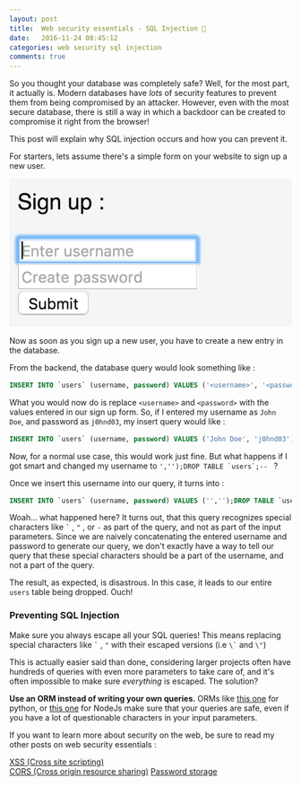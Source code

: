 ```yaml
---
layout: post
title:  Web security essentials - SQL Injection 🔑
date:   2016-11-24 08:45:12
categories: web security sql injection
comments: true
---
```


So you thought your database was completely safe? Well, for the most part, it actually is. Modern databases have _lots_ of security features to prevent them from being compromised by an attacker. However, even with the most secure database, there is still a way in which a backdoor can be created to compromise it right from the browser!  

This post will explain why SQL injection occurs and how you can prevent it.

<!-- more -->

For starters, lets assume there's a simple form on your website to sign up a new user.

![signupform](/assets/images/posts/web-security-essentials/signupform.png)

Now as soon as you sign up a new user, you have to create a new entry in the database.

From the backend, the database query would look something like :

```sql
INSERT INTO `users` (username, password) VALUES ('<username>', '<password>');
```

What you would now do is replace `<username>` and `<password>` with the values entered in our sign up form. So, if I entered my username as `John Doe`, and password as `j0hnd03`, my insert query would like :

```sql
INSERT INTO `users` (username, password) VALUES ('John Doe', 'j0hnd03');
```

Now, for a normal use case, this would work just fine. But what happens if I got smart and changed my username to ``','');DROP TABLE `users`;-- `` ?

Once we insert this username into our query, it turns into :

```sql
INSERT INTO `users` (username, password) VALUES ('','');DROP TABLE `users`;--', '<password>');
```

Woah... what happened here? It turns out, that this query recognizes special characters like `` ` `` , `"` , or `-` as part of the query, and not as part of the input parameters. Since we are naively concatenating the entered username and password to generate our query, we don't exactly have a way to tell our query that these special characters should be a part of the username, and not a part of the query.

The result, as expected, is disastrous. In this case, it leads to our entire `users` table being dropped. Ouch!

### Preventing SQL Injection

Make sure you always escape all your SQL queries! This means replacing special characters like `` ` `` , `"` with their escaped versions (i.e `` \` `` and `\"`)

This is actually easier said than done, considering larger projects often have hundreds of queries with even more parameters to take care of, and it's often impossible to make sure _everything_ is escaped. The solution?

__Use an ORM instead of writing your own queries.__ ORMs like [this one](https://ponyorm.com/#) for python, or [this one](http://sequelize.readthedocs.io/en/v3/) for NodeJs make sure that your queries are safe, even if you have a lot of questionable characters in your input parameters.

If you want to learn more about security on the web, be sure to read my other posts on web security essentials :

[XSS (Cross site scripting)](/blog/2016/11/24/web-security-xss/)  
[CORS (Cross origin resource sharing)](/blog/2016/11/24/web-security-cors/)
[Password storage](/blog/2016/11/24/web-security-password-management/)
